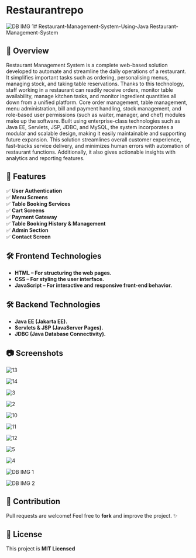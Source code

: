 # Restaurantrepo
![DB IMG 1](https://github.com/user-attachments/assets/b8f161c0-b05a-400c-924e-d5c171caf94d)# Restaurant-Management-System-Using-Java
Restaurant-Management-System

## 📌 Overview
Restaurant Management System is a complete web-based solution developed to automate and streamline the daily operations of a restaurant. It simplifies important tasks such as ordering, personalising menus, managing stock, and taking table reservations. Thanks to this technology, staff working in a restaurant can readily receive orders, monitor table availability, manage kitchen tasks, and monitor ingredient quantities all down from a unified platform. Core order management, table management, menu administration, bill and payment handling, stock management, and role-based user permissions (such as waiter, manager, and chef) modules make up the software. Built using enterprise-class technologies such as Java EE, Servlets, JSP, JDBC, and MySQL, the system incorporates a modular and scalable design, making it easily maintainable and supporting future expansion. This solution streamlines overall customer experience, fast-tracks service delivery, and minimizes human errors with automation of restaurant functions. Additionally, it also gives actionable insights with analytics and reporting features.

## 🚀 Features
✅ **User Authentication** <br>
✅ **Menu Screens** <br>
✅ **Table Booking Services**  
✅ **Cart Screens**  
✅ **Payment Gateway**  
✅ **Table Booking History & Management**   
✅ **Admin Section**   
✅ **Contact Screen** 

## 🛠️ Frontend Technologies
- **HTML – For structuring the web pages.** 
- **CSS – For styling the user interface.** 
- **JavaScript – For interactive and responsive front-end behavior.** 

## 🛠️ Backend Technologies
- **Java EE (Jakarta EE).** 
- **Servlets & JSP (JavaServer Pages).** 
- **JDBC (Java Database Connectivity).**

## 📷 Screenshots

![13](https://github.com/user-attachments/assets/6171ee2a-7663-4fb3-9bb1-aa4047c090d4)

![14](https://github.com/user-attachments/assets/c8278f0e-887f-4b4a-b61f-8a77bff60de2)

![3](https://github.com/user-attachments/assets/b06efc39-7da3-4aa6-8d61-a424bf2af15b)

![2](https://github.com/user-attachments/assets/462681d1-46d5-4eb3-b45e-4562542f5c51)

![10](https://github.com/user-attachments/assets/67c6b8a8-5a08-4ec5-b0e9-c9ab2df78abf)

![11](https://github.com/user-attachments/assets/3f85bd50-ad04-435e-ab09-333c5638836e)

![12](https://github.com/user-attachments/assets/b731d37d-e65f-4579-8344-2d985770df81)

![5](https://github.com/user-attachments/assets/efdf7c08-5cf2-4d69-a817-3ece699bea8d)

![4](https://github.com/user-attachments/assets/7c9614ff-63a3-4b25-baef-f216579a2f29)

![DB IMG 1](https://github.com/user-attachments/assets/21f9f2ca-2edd-4a2b-bda5-5b088bfae35e)

![DB IMG 2](https://github.com/user-attachments/assets/011992db-0324-464e-a569-27ad2f3ac554)

## 🤝 Contribution

Pull requests are welcome! Feel free to **fork** and improve the project. ✨

## 📜 License
This project is **MIT Licensed**
